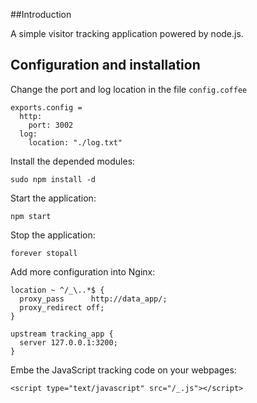 ##Introduction

A simple visitor tracking application powered by node.js. 

## Configuration and installation

Change the port and log location in the file `config.coffee`

    exports.config = 
      http:
        port: 3002
      log:
        location: "./log.txt"

Install the depended modules:

    sudo npm install -d

Start the application:

    npm start

Stop the application:

    forever stopall

Add more configuration into Nginx:

    location ~ ^/_\..*$ {
      proxy_pass      http://data_app/;
      proxy_redirect off;
    }
    
    upstream tracking_app {
      server 127.0.0.1:3200;
    }

Embe the JavaScript tracking code on your webpages:

    <script type="text/javascript" src="/_.js"></script>
